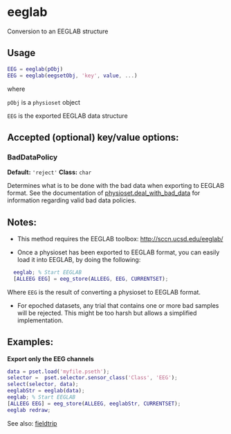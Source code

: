 eeglab
========

Conversion to an EEGLAB structure

## Usage

````matlab
EEG = eeglab(pObj)
EEG = eeglab(eegsetObj, 'key', value, ...)
````

where

`pObj` is a `physioset` object

`EEG` is the exported EEGLAB data structure


## Accepted (optional) key/value options:

### BadDataPolicy

__Default:__ `'reject'`
__Class:__    `char`

Determines what is to be done with the bad data when exporting to EEGLAB
format. See the documentation of 
[physioset.deal_with_bad_data][deal_with_bad_data] for information
regarding valid bad data policies.

[deal_with_bad_data]: ../deal_with_bad_data.md


## Notes:

* This method requires the EEGLAB toolbox:
  http://sccn.ucsd.edu/eeglab/

* Once a physioset has been exported to EEGLAB format, you can easily
  load it into EEGLAB, by doing the following:

````matlab
  eeglab; % Start EEGLAB
  [ALLEEG EEG] = eeg_store(ALLEEG, EEG, CURRENTSET);
````

  Where `EEG` is the result of converting a physioset to EEGLAB
  format.

* For epoched datasets, any trial that contains one or more bad samples
  will be rejected. This might be too harsh but allows a simplified
  implementation.


## Examples:

__Export only the EEG channels__

````matlab
data = pset.load('myfile.pseth');
selector =  pset.selector.sensor_class('Class', 'EEG');
select(selector, data);
eeglabStr = eeglab(data);
eeglab; % Start EEGLAB
[ALLEEG EEG] = eeg_store(ALLEEG, eeglabStr, CURRENTSET);
eeglab redraw;
````

See also: [fieldtrip][fieldtrip-method]

[fieldtrip-method]: ./fieldtrip.md